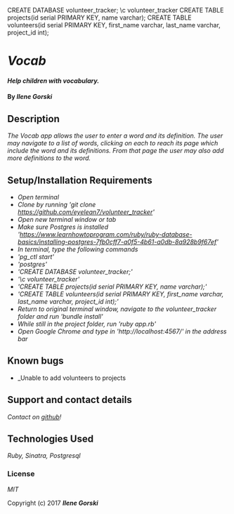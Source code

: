 CREATE DATABASE volunteer_tracker;
\c volunteer_tracker
CREATE TABLE projects(id serial PRIMARY KEY, name varchar);
CREATE TABLE volunteers(id serial PRIMARY KEY, first_name varchar, last_name varchar, project_id int);
# _Vocab_

#### _Help children with vocabulary._

#### By _**Ilene Gorski**_

## Description

_The Vocab app allows the user to enter a word and its definition. The user may navigate to a list of words, clicking on each to reach its page which include the word and its definitions. From that page the user may also add more definitions to the word._

## Setup/Installation Requirements

* _Open terminal_
* _Clone by running 'git clone https://github.com/eyelean7/volunteer_tracker'_
* _Open new terminal window or tab_
* _Make sure Postgres is installed 'https://www.learnhowtoprogram.com/ruby/ruby-database-basics/installing-postgres-7fb0cff7-a0f5-4b61-a0db-8a928b9f67ef'_
* _In terminal, type the following commands_
* _'pg_ctl start'_
* _'postgres'_
* _'CREATE DATABASE volunteer_tracker;'_
* _'\c volunteer_tracker'_
* _'CREATE TABLE projects(id serial PRIMARY KEY, name varchar);'_
* _'CREATE TABLE volunteers(id serial PRIMARY KEY, first_name varchar, last_name varchar, project_id int);'_
* _Return to original terminal window, navigate to the volunteer_tracker folder and run 'bundle install'_
* _While still in the project folder, run 'ruby app.rb'_
* _Open Google Chrome and type in 'http://localhost:4567/' in the address bar_

## Known bugs

* _Unable to add volunteers to projects

## Support and contact details

_Contact on [github](https://github.com/eyelean7)!_

## Technologies Used

_Ruby, Sinatra, Postgresql_

### License

*MIT*

Copyright (c) 2017 **_Ilene Gorski_**
